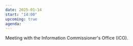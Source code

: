 ```yaml
---
date: 2025-01-14
start: "14:00"
upcoming: true
agenda: 
--- 
```

Meeting with the Information Commissioner's Office (ICO).